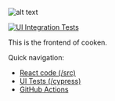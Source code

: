 ![alt text](https://cdn.discordapp.com/attachments/761130855052869632/761167946151362570/cooken_logo.png)

[![UI Integration Tests](https://github.com/kuscu0/cooken/actions/workflows/uiTests.yml/badge.svg)](https://github.com/kuscu0/cooken/actions/workflows/uiTests.yml)

This is the frontend of cooken.

Quick navigation:

- [React code (/src)](/src)
- [UI Tests (/cypress)](/src)
- [GitHub Actions](https://github.com/kuscu0/cooken/actions/workflows/uiTests.yml)

